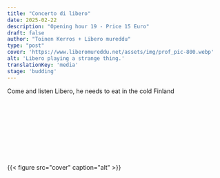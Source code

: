 ```yaml
---
title: "Concerto di libero"
date: 2025-02-22
description: "Opening hour 19 - Price 15 Euro"
draft: false
author: "Toinen Kerros + Libero mureddu"
type: "post"
cover: 'https://www.liberomureddu.net/assets/img/prof_pic-800.webp'
alt: 'Libero playing a strange thing.'
translationKey: 'media'
stage: 'budding'
---
```


Come and listen Libero, he needs to eat in the cold Finland 

<div style="margin: 10rem 0;"></div>

{{< figure src="cover" caption="alt" >}}



